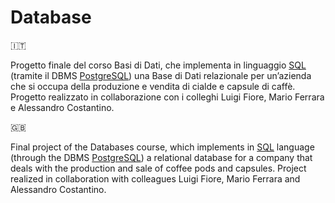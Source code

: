 # Database

🇮🇹

Progetto finale del corso Basi di Dati, che implementa in linguaggio <a href='https://it.wikipedia.org/wiki/Structured_Query_Language' target='_blank'>SQL</a> (tramite il DBMS <a href='https://www.postgresql.org/' target='_blank'>PostgreSQL</a>) una Base di Dati relazionale per un’azienda che si occupa della produzione e vendita di cialde e capsule di caffè. Progetto realizzato in collaborazione con i colleghi Luigi Fiore, Mario Ferrara e Alessandro Costantino.

🇬🇧

Final project of the Databases course, which implements in <a href='https://en.wikipedia.org/wiki/SQL' target='_blank'>SQL</a> language (through the DBMS <a href='https://www.postgresql.org/' target='_blank'>PostgreSQL</a>) a relational database for a company that deals with the production and sale of coffee pods and capsules. Project realized in collaboration with colleagues Luigi Fiore, Mario Ferrara and Alessandro Costantino.
